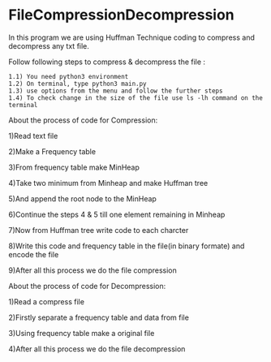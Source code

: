 # FileCompressionDecompression

In this program we are using Huffman Technique coding to compress and decompress any txt file.

Follow following steps to compress & decompress the file :

	1.1) You need python3 environment
	1.2) On terminal, type python3 main.py
	1.3) use options from the menu and follow the further steps
	1.4) To check change in the size of the file use ls -lh command on the terminal
  
About the process of code for Compression:

1)Read text file

2)Make a Frequency table

3)From frequency table make MinHeap 

4)Take two minimum from Minheap and make Huffman tree

5)And append the root node to the MinHeap 

6)Continue the steps 4 & 5 till one element remaining in Minheap

7)Now from Huffman tree write code to each charcter

8)Write this code and frequency table in the file(in binary formate) and encode the file

9)After all this process we do the file compression


About the process of code for Decompression:

1)Read a compress file 

2)Firstly separate a frequency table and data from file

3)Using frequency table make a original file  

4)After all this process we do the file decompression

